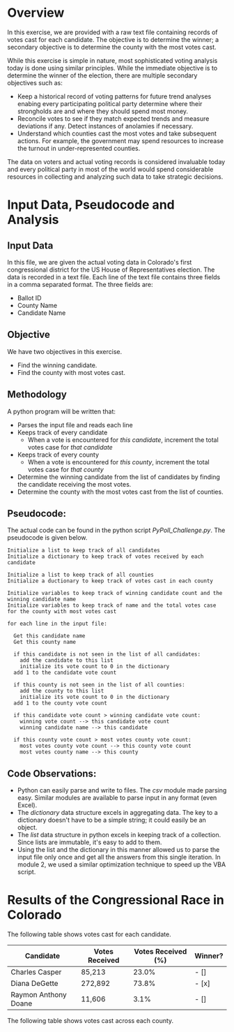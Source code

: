 # Overview

In this exercise, we are provided with a raw text file containing records of votes cast for each candidate. The objective is to determine the winner; a secondary objective is to determine the county with the most votes cast.

While this exercise is simple in nature, most sophisticated voting analysis today is done using similar principles. While the immediate objective is to determine the winner of the election, there are multiple secondary objectives such as:
* Keep a historical record of voting patterns for future trend analyses enabing every participating political party determine where their strongholds are and where they should spend most money.
* Reconcile votes to see if they match expected trends and measure deviations if any. Detect instances of anolamies if necessary.
* Understand which counties cast the most votes and take subsequent actions. For example, the government may spend resources to increase the turnout in under-represented counties.

The data on voters and actual voting records is considered invaluable today and every political party in most of the world would spend considerable resources in collecting and analyzing such data to take strategic decisions.

# Input Data, Pseudocode and Analysis

## Input Data
In this file, we are given the actual voting data in Colorado's first congressional district for the US House of Representatives election. The data is recorded in a text file. Each line of the text file contains three fields in a comma separated format. The three fields are:
* Ballot ID
* County Name
* Candidate Name

## Objective
We have two objectives in this exercise.
* Find the winning candidate.
* Find the county with most votes cast.

## Methodology
A python program will be written that:
* Parses the input file and reads each line
* Keeps track of every candidate
  * When a vote is encountered for *this candidate*, increment the total votes case for *that candidate*
* Keeps track of every county
  * When a vote is encountered for *this county*, increment the total votes case for *that county*
* Determine the winning candidate from the list of candidates by finding the candidate receiving the most votes.
* Determine the county with the most votes cast from the list of counties.

## Pseudocode:
The actual code can be found in the python script *PyPoll_Challenge.py*. The pseudocode is given below.

```
Initialize a list to keep track of all candidates
Initialize a dictionary to keep track of votes received by each candidate

Initialize a list to keep track of all counties
Initialize a ductionary to keep track of votes cast in each county

Initialize variables to keep track of winning candidate count and the winning candidate name
Initialize variables to keep track of name and the total votes case for the county with most votes cast

for each line in the input file:

  Get this candidate name
  Get this county name
  
  if this candidate is not seen in the list of all candidates:
    add the candidate to this list
    initialize its vote count to 0 in the dictionary
  add 1 to the candidate vote count
  
  if this county is not seen in the list of all counties:
    add the county to this list
    initialize its vote count to 0 in the dictionary
  add 1 to the county vote count
  
  if this candidate vote count > winning candidate vote count:
    winning vote count --> this candidate vote count
    winning candidate name --> this candidate
    
  if this county vote count > most votes county vote count:
    most votes county vote count --> this county vote count
    most votes county name --> this county

```

## Code Observations:
* Python can easily parse and write to files. The *csv* module made parsing easy. Similar modules are available to parse input in any format (even Excel).
* The *dictionary* data structure excels in aggregating data. The key to a dictionary doesn't have to be a simple string; it could easily be an object.
* The *list* data structure in python excels in keeping track of a collection. Since lists are immutable, it's easy to add to them.
* Using the list and the dictionary in this manner allowed us to parse the input file only once and get all the answers from this single iteration. In module 2, we used a similar optimization technique to speed up the VBA script.


# Results of the Congressional Race in Colorado

The following table shows votes cast for each candidate.

| Candidate | Votes Received | Votes Received (%) | Winner? |
| --------- | -------------- |--------------------|---------|
| Charles Casper | 85,213 | 23.0% | - [] |
| Diana DeGette | 272,892 | 73.8% | - [x] |
| Raymon Anthony Doane | 11,606 | 3.1% | - [] |


The following table shows votes cast across each county.

